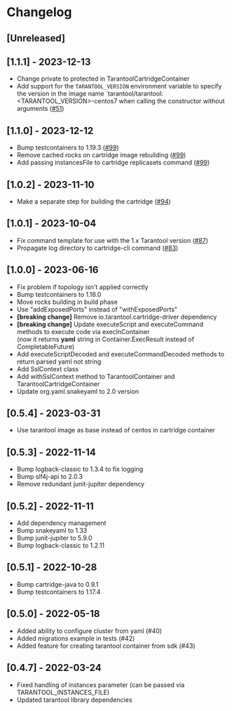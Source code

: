 # Changelog

## [Unreleased]

## [1.1.1] - 2023-12-13

- Change private to protected in TarantoolCartridgeContainer
- Add support for the `TARANTOOL_VERSION` environment variable to specify the version in the image name 
`tarantool/tarantool:<TARANTOOL_VERSION>-centos7 when calling the constructor without arguments 
([#51](https://github.com/tarantool/testcontainers-java-tarantool/pull/102))

## [1.1.0] - 2023-12-12

- Bump testcontainers to 1.19.3 ([#99](https://github.com/tarantool/testcontainers-java-tarantool/issues/99))
- Remove cached rocks on cartridge image rebuilding ([#99](https://github.com/tarantool/testcontainers-java-tarantool/issues/99))
- Add passing instancesFile to cartridge replicasets command ([#99](https://github.com/tarantool/testcontainers-java-tarantool/issues/99))

## [1.0.2] - 2023-11-10

- Make a separate step for building the cartridge ([#94](https://github.com/tarantool/testcontainers-java-tarantool/issues/94))

## [1.0.1] - 2023-10-04

- Fix command template for use with the 1.x Tarantool version ([#87](https://github.com/tarantool/testcontainers-java-tarantool/issues/87))
- Propagate log directory to cartridge-cli command ([#83](https://github.com/tarantool/testcontainers-java-tarantool/issues/83))

## [1.0.0] - 2023-06-16
- Fix problem if topology isn't applied correctly
- Bump testcontainers to 1.18.0
- Move rocks building in build phase
- Use "addExposedPorts" instead of "withExposedPorts"
- **[breaking change]** Remove io.tarantool.cartridge-driver dependency
- **[breaking change]** Update executeScript and executeCommand methods to execute code via execInContainer  
  (now it returns **yaml** string in Container.ExecResult instead of CompletableFuture)
- Add executeScriptDecoded and executeCommandDecoded methods to return parsed yaml not string
- Add SslContext class
- Add withSslContext method to TarantoolContainer and TarantoolCartridgeContainer
- Update org.yaml.snakeyaml to 2.0 version

## [0.5.4] - 2023-03-31
- Use tarantool image as base instead of centos in cartridge container

## [0.5.3] - 2022-11-14
- Bump logback-classic to 1.3.4 to fix logging
- Bump slf4j-api to 2.0.3
- Remove redundant junit-jupiter dependency

## [0.5.2] - 2022-11-11
- Add dependency management
- Bump snakeyaml to 1.33
- Bump junit-jupiter to 5.9.0
- Bump logback-classic to 1.2.11

## [0.5.1] - 2022-10-28
- Bump cartridge-java to 0.9.1
- Bump testcontainers to 1.17.4

## [0.5.0] - 2022-05-18
- Added ability to configure cluster from yaml (#40)
- Added migrations example in tests (#42)
- Added feature for creating tarantool container from sdk (#43)

## [0.4.7] - 2022-03-24
 - Fixed handling of instances parameter (can be passed via TARANTOOL_INSTANCES_FILE)
 - Updated tarantool library dependencies
